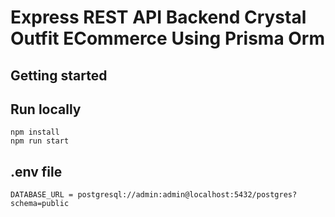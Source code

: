 # Express REST API Backend Crystal Outfit ECommerce Using Prisma Orm
## Getting started

## Run locally

```shell
npm install
npm run start
```

## .env file

```shell
DATABASE_URL = postgresql://admin:admin@localhost:5432/postgres?schema=public
```